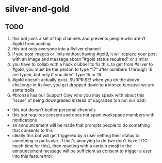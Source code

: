 # silver-and-gold



## TODO

1. this bot joins a set of top channels and prevents people who aren’t #gold from posting
2. this bot puts everyone into a #silver channel
3. if you post images or links without having #gold, it will replace your post with an image and message about "#gold status required" or similar
4. you have to collab with a hack clubber to fix this. to get from #silver to #gold, you must be the person to type “17” after numbers 1 through 16 are typed, but only if you didn’t type 15 or 16
5. #gold doesn’t actually exist. SURPRISE! when you do the above challenge in #silver, you get dropped down to #bronze because we are some trolls
6. #bronze has our Support Cow who you may speak with about this “issue” of being downgraded instead of upgraded (oh no! our bad)

* this bot doesn't bother personal channels
* this bot requires consent and does not spam workspace members with notifications
* an announcement will be made that prompts people to do something that consents to this
* ideally this bot will get triggered by a user setting their status to something in particular. if that's annoying to do (we don't have TOO much time for this), then reacting with a certain emoji to the announcement message will be sufficient as consent to trigger a user into this feature/troll
